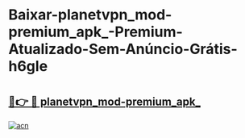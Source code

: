 # Baixar-planetvpn_mod-premium_apk_-Premium-Atualizado-Sem-Anúncio-Grátis-h6gle

# <h2><a href="https://1k38s5.esa.edu.pl?src=planetvpn_mod-premium_apk_&ref=h6gle">🔗👉 🔴 planetvpn_mod-premium_apk_</a></h2>

[![acn](https://github.com/user-attachments/assets/0f9c940e-d8b0-45ae-aac7-cd30a18b3e1c)](https://1k38s5.esa.edu.pl?src=planetvpn_mod-premium_apk_&ref=h6gle)

